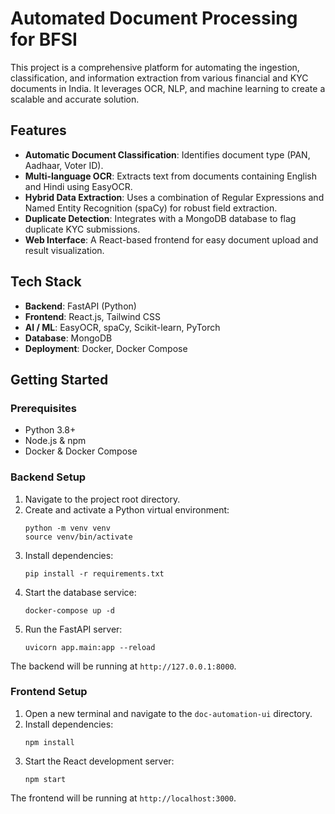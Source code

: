 # Automated Document Processing for BFSI

This project is a comprehensive platform for automating the ingestion, classification, and information extraction from various financial and KYC documents in India. It leverages OCR, NLP, and machine learning to create a scalable and accurate solution.

## Features

- **Automatic Document Classification**: Identifies document type (PAN, Aadhaar, Voter ID).
- **Multi-language OCR**: Extracts text from documents containing English and Hindi using EasyOCR.
- **Hybrid Data Extraction**: Uses a combination of Regular Expressions and Named Entity Recognition (spaCy) for robust field extraction.
- **Duplicate Detection**: Integrates with a MongoDB database to flag duplicate KYC submissions.
- **Web Interface**: A React-based frontend for easy document upload and result visualization.

## Tech Stack

- **Backend**: FastAPI (Python)
- **Frontend**: React.js, Tailwind CSS
- **AI / ML**: EasyOCR, spaCy, Scikit-learn, PyTorch
- **Database**: MongoDB
- **Deployment**: Docker, Docker Compose

## Getting Started

### Prerequisites

- Python 3.8+
- Node.js & npm
- Docker & Docker Compose

### Backend Setup

1. Navigate to the project root directory.
2. Create and activate a Python virtual environment:
   ```
   python -m venv venv
   source venv/bin/activate
   ```
3. Install dependencies:
   ```
   pip install -r requirements.txt
   ```
4. Start the database service:
   ```
   docker-compose up -d
   ```
5. Run the FastAPI server:
   ```
   uvicorn app.main:app --reload
   ```
The backend will be running at `http://127.0.0.1:8000`.

### Frontend Setup

1. Open a new terminal and navigate to the `doc-automation-ui` directory.
2. Install dependencies:
   ```
   npm install
   ```
3. Start the React development server:
   ```
   npm start
   ```
The frontend will be running at `http://localhost:3000`.
```

